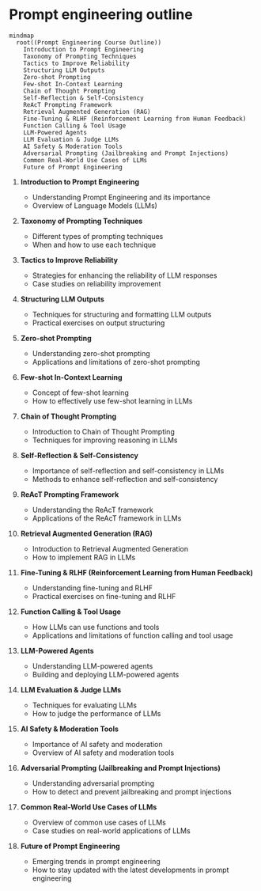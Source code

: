 
# Prompt engineering outline

```mermaid
mindmap
  root((Prompt Engineering Course Outline))
    Introduction to Prompt Engineering
    Taxonomy of Prompting Techniques
    Tactics to Improve Reliability
    Structuring LLM Outputs
    Zero-shot Prompting
    Few-shot In-Context Learning
    Chain of Thought Prompting
    Self-Reflection & Self-Consistency
    ReAcT Prompting Framework
    Retrieval Augmented Generation (RAG)
    Fine-Tuning & RLHF (Reinforcement Learning from Human Feedback)
    Function Calling & Tool Usage
    LLM-Powered Agents
    LLM Evaluation & Judge LLMs
    AI Safety & Moderation Tools
    Adversarial Prompting (Jailbreaking and Prompt Injections)
    Common Real-World Use Cases of LLMs
    Future of Prompt Engineering
```


1. **Introduction to Prompt Engineering**
   - Understanding Prompt Engineering and its importance
   - Overview of Language Models (LLMs)

2. **Taxonomy of Prompting Techniques**
   - Different types of prompting techniques
   - When and how to use each technique

3. **Tactics to Improve Reliability**
   - Strategies for enhancing the reliability of LLM responses
   - Case studies on reliability improvement

4. **Structuring LLM Outputs**
   - Techniques for structuring and formatting LLM outputs
   - Practical exercises on output structuring

5. **Zero-shot Prompting**
   - Understanding zero-shot prompting
   - Applications and limitations of zero-shot prompting

6. **Few-shot In-Context Learning**
   - Concept of few-shot learning
   - How to effectively use few-shot learning in LLMs

7. **Chain of Thought Prompting**
   - Introduction to Chain of Thought Prompting
   - Techniques for improving reasoning in LLMs

8. **Self-Reflection & Self-Consistency**
   - Importance of self-reflection and self-consistency in LLMs
   - Methods to enhance self-reflection and self-consistency

9. **ReAcT Prompting Framework**
   - Understanding the ReAcT framework
   - Applications of the ReAcT framework in LLMs

10. **Retrieval Augmented Generation (RAG)**
	- Introduction to Retrieval Augmented Generation
    - How to implement RAG in LLMs

11. **Fine-Tuning & RLHF (Reinforcement Learning from Human Feedback)**
    - Understanding fine-tuning and RLHF
    - Practical exercises on fine-tuning and RLHF

12. **Function Calling & Tool Usage**
    - How LLMs can use functions and tools
    - Applications and limitations of function calling and tool usage

13. **LLM-Powered Agents**
    - Understanding LLM-powered agents
    - Building and deploying LLM-powered agents

14. **LLM Evaluation & Judge LLMs**
    - Techniques for evaluating LLMs
    - How to judge the performance of LLMs

15. **AI Safety & Moderation Tools**
    - Importance of AI safety and moderation
    - Overview of AI safety and moderation tools

16. **Adversarial Prompting (Jailbreaking and Prompt Injections)**
    - Understanding adversarial prompting
    - How to detect and prevent jailbreaking and prompt injections

17. **Common Real-World Use Cases of LLMs**
    - Overview of common use cases of LLMs
    - Case studies on real-world applications of LLMs

18. **Future of Prompt Engineering**
    - Emerging trends in prompt engineering
    - How to stay updated with the latest developments in prompt engineering

